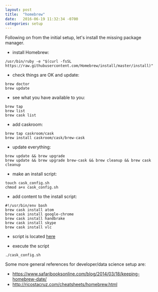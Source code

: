 ```yaml
---
layout: post
title:  "homebrew"
date:   2016-06-19 11:32:34 -0700
categories: setup
---
```

Following on from the initial setup, let's install the missing package manager.

* install Homebrew:

```
/usr/bin/ruby -e "$(curl -fsSL https://raw.githubusercontent.com/Homebrew/install/master/install)"
```

* check things are OK and update:

```
brew doctor
brew update
```

* see what you have available to you:

```
brew tap
brew list
brew cask list
```

* add caskroom:

```
brew tap caskroom/cask
brew install caskroom/cask/brew-cask
```

* update everything:

```
brew update && brew upgrade
brew update && brew upgrade brew-cask && brew cleanup && brew cask cleanup
```

* make an install script:

```
touch cask_config.sh
chmod a+x cask_config.sh
```

* add content to the install script:

```
#!/usr/bin/env bash
brew cask install atom
brew cask install google-chrome
brew cask install handbrake
brew cask install skype
brew cask install vlc
```
* script is located [here](https://github.com/mattorama/vernix/bin/cask_config.sh)

* execute the script
```
./cask_config.sh
```

Some more general references for developer/data science setup are:

* <https://www.safaribooksonline.com/blog/2014/03/18/keeping-homebrew-date/>
* <http://ricostacruz.com/cheatsheets/homebrew.html>
